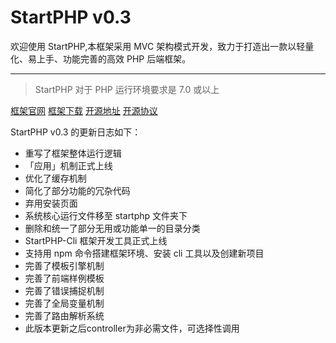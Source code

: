 # StartPHP v0.3

欢迎使用 StartPHP,本框架采用 MVC 架构模式开发，致力于打造出一款以轻量化、易上手、功能完善的高效 PHP 后端框架。

---

> StartPHP 对于 PHP 运行环境要求是 7.0 或以上

[框架官网](https://startphp.catcatalpa.com)
[框架下载](https://startphp.catcatalpa.com/download)
[开源地址](https://github.com/catcatalpa/startphp)
[开源协议](https://github.com/catcatalpa/StartPHP/blob/master/LICENSE)

StartPHP v0.3 的更新日志如下：

- 重写了框架整体运行逻辑
- 「应用」机制正式上线
- 优化了缓存机制
- 简化了部分功能的冗杂代码
- 弃用安装页面
- 系统核心运行文件移至 startphp 文件夹下
- 删除和统一了部分无用或功能单一的目录分类
- StartPHP-Cli 框架开发工具正式上线
- 支持用 npm 命令搭建框架环境、安装 cli 工具以及创建新项目
- 完善了模板引擎机制
- 完善了前端样例模板
- 完善了错误捕捉机制
- 完善了全局变量机制
- 完善了路由解析系统
- 此版本更新之后controller为非必需文件，可选择性调用

